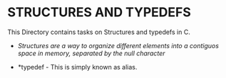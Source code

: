 # STRUCTURES AND TYPEDEFS

This Directory contains tasks on Structures and typedefs in C. 
- *Structures are a way to organize different elements into a contiguos space in memory, separated by the null character*

- *typedef - This is simply known as alias.
